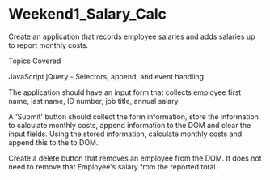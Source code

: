 # Weekend1_Salary_Calc
Create an application that records employee salaries and adds salaries up to report monthly costs.

Topics Covered

JavaScript
jQuery - Selectors, append, and event handling


The application should have an input form that collects employee first name, last name, ID number, job title, annual salary.

A 'Submit' button should collect the form information, store the information to calculate monthly costs, append information to the DOM and clear the input fields. Using the stored information, calculate monthly costs and append this to the to DOM.

Create a delete button that removes an employee from the DOM. It does not need to remove that Employee's salary from the reported total.


